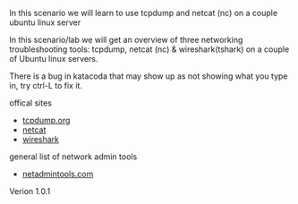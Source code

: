 
In this scenario we will learn to use tcpdump and netcat (nc) on a couple  ubuntu linux server


In this scenario/lab we will get an overview of three networking troubleshooting tools: tcpdump, netcat (nc) & wireshark(tshark) on a couple of  Ubuntu linux servers.

There is a bug in katacoda that may show up as not showing what you type in, try ctrl-L to fix it.

offical sites
- [tcpdump.org](https://www.tcpdump.org/)
- [netcat](http://netcat.sourceforge.net/)
- [wireshark](https://www.wireshark.org/)

general list of network admin tools
- [netadmintools.com](https://www.netadmintools.com/)


Verion 1.0.1